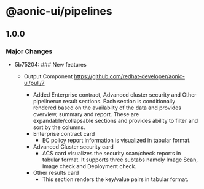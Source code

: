 # @aonic-ui/pipelines

## 1.0.0

### Major Changes

- 5b75204: ### New features

  - Output Component https://github.com/redhat-developer/aonic-ui/pull/7

    - Added Enterprise contract, Advanced cluster security and Other pipelinerun result sections. Each section is conditionally rendered based on the availablity of the data and provides overview, summary and report. These are expandable/collapsable sections and provides ability to filter and sort by the columns.
    - Enterprise contract card
      - EC policy report information is visualized in tabular format.
    - Advanced Cluster security card
      - ACS card visualizes the security scan/check reports in tabular format. It supports three subtabs namely Image Scan, Image check and Deployment check.
    - Other results card
      - This section renders the key/value pairs in tabular format.
